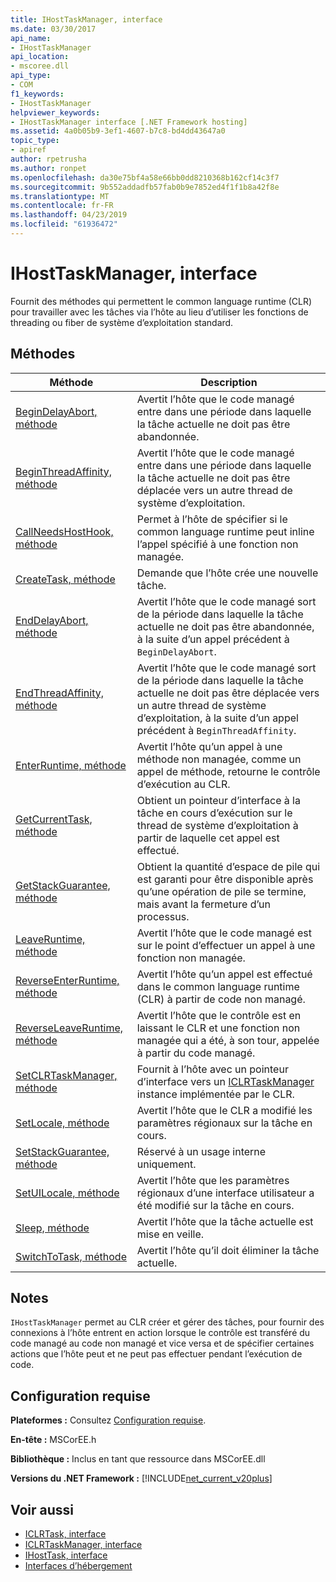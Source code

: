 ```yaml
---
title: IHostTaskManager, interface
ms.date: 03/30/2017
api_name:
- IHostTaskManager
api_location:
- mscoree.dll
api_type:
- COM
f1_keywords:
- IHostTaskManager
helpviewer_keywords:
- IHostTaskManager interface [.NET Framework hosting]
ms.assetid: 4a0b05b9-3ef1-4607-b7c8-bd4dd43647a0
topic_type:
- apiref
author: rpetrusha
ms.author: ronpet
ms.openlocfilehash: da30e75bf4a58e66bb0dd8210368b162cf14c3f7
ms.sourcegitcommit: 9b552addadfb57fab0b9e7852ed4f1f1b8a42f8e
ms.translationtype: MT
ms.contentlocale: fr-FR
ms.lasthandoff: 04/23/2019
ms.locfileid: "61936472"
---
```

# <a name="ihosttaskmanager-interface"></a>IHostTaskManager, interface
Fournit des méthodes qui permettent le common language runtime (CLR) pour travailler avec les tâches via l’hôte au lieu d’utiliser les fonctions de threading ou fiber de système d’exploitation standard.  
  
## <a name="methods"></a>Méthodes  
  
|Méthode|Description|  
|------------|-----------------|  
|[BeginDelayAbort, méthode](../../../../docs/framework/unmanaged-api/hosting/ihosttaskmanager-begindelayabort-method.md)|Avertit l’hôte que le code managé entre dans une période dans laquelle la tâche actuelle ne doit pas être abandonnée.|  
|[BeginThreadAffinity, méthode](../../../../docs/framework/unmanaged-api/hosting/ihosttaskmanager-beginthreadaffinity-method.md)|Avertit l’hôte que le code managé entre dans une période dans laquelle la tâche actuelle ne doit pas être déplacée vers un autre thread de système d’exploitation.|  
|[CallNeedsHostHook, méthode](../../../../docs/framework/unmanaged-api/hosting/ihosttaskmanager-callneedshosthook-method.md)|Permet à l’hôte de spécifier si le common language runtime peut inline l’appel spécifié à une fonction non managée.|  
|[CreateTask, méthode](../../../../docs/framework/unmanaged-api/hosting/ihosttaskmanager-createtask-method.md)|Demande que l’hôte crée une nouvelle tâche.|  
|[EndDelayAbort, méthode](../../../../docs/framework/unmanaged-api/hosting/ihosttaskmanager-enddelayabort-method.md)|Avertit l’hôte que le code managé sort de la période dans laquelle la tâche actuelle ne doit pas être abandonnée, à la suite d’un appel précédent à `BeginDelayAbort`.|  
|[EndThreadAffinity, méthode](../../../../docs/framework/unmanaged-api/hosting/ihosttaskmanager-endthreadaffinity-method.md)|Avertit l’hôte que le code managé sort de la période dans laquelle la tâche actuelle ne doit pas être déplacée vers un autre thread de système d’exploitation, à la suite d’un appel précédent à `BeginThreadAffinity`.|  
|[EnterRuntime, méthode](../../../../docs/framework/unmanaged-api/hosting/ihosttaskmanager-enterruntime-method.md)|Avertit l’hôte qu’un appel à une méthode non managée, comme un appel de méthode, retourne le contrôle d’exécution au CLR.|  
|[GetCurrentTask, méthode](../../../../docs/framework/unmanaged-api/hosting/ihosttaskmanager-getcurrenttask-method.md)|Obtient un pointeur d’interface à la tâche en cours d’exécution sur le thread de système d’exploitation à partir de laquelle cet appel est effectué.|  
|[GetStackGuarantee, méthode](../../../../docs/framework/unmanaged-api/hosting/ihosttaskmanager-getstackguarantee-method.md)|Obtient la quantité d’espace de pile qui est garanti pour être disponible après qu’une opération de pile se termine, mais avant la fermeture d’un processus.|  
|[LeaveRuntime, méthode](../../../../docs/framework/unmanaged-api/hosting/ihosttaskmanager-leaveruntime-method.md)|Avertit l’hôte que le code managé est sur le point d’effectuer un appel à une fonction non managée.|  
|[ReverseEnterRuntime, méthode](../../../../docs/framework/unmanaged-api/hosting/ihosttaskmanager-reverseenterruntime-method.md)|Avertit l’hôte qu’un appel est effectué dans le common language runtime (CLR) à partir de code non managé.|  
|[ReverseLeaveRuntime, méthode](../../../../docs/framework/unmanaged-api/hosting/ihosttaskmanager-reverseleaveruntime-method.md)|Avertit l’hôte que le contrôle est en laissant le CLR et une fonction non managée qui a été, à son tour, appelée à partir du code managé.|  
|[SetCLRTaskManager, méthode](../../../../docs/framework/unmanaged-api/hosting/ihosttaskmanager-setclrtaskmanager-method.md)|Fournit à l’hôte avec un pointeur d’interface vers un [ICLRTaskManager](../../../../docs/framework/unmanaged-api/hosting/iclrtaskmanager-interface.md) instance implémentée par le CLR.|  
|[SetLocale, méthode](../../../../docs/framework/unmanaged-api/hosting/ihosttaskmanager-setlocale-method.md)|Avertit l’hôte que le CLR a modifié les paramètres régionaux sur la tâche en cours.|  
|[SetStackGuarantee, méthode](../../../../docs/framework/unmanaged-api/hosting/ihosttaskmanager-setstackguarantee-method.md)|Réservé à un usage interne uniquement.|  
|[SetUILocale, méthode](../../../../docs/framework/unmanaged-api/hosting/ihosttaskmanager-setuilocale-method.md)|Avertit l’hôte que les paramètres régionaux d’une interface utilisateur a été modifié sur la tâche en cours.|  
|[Sleep, méthode](../../../../docs/framework/unmanaged-api/hosting/ihosttaskmanager-sleep-method.md)|Avertit l’hôte que la tâche actuelle est mise en veille.|  
|[SwitchToTask, méthode](../../../../docs/framework/unmanaged-api/hosting/ihosttaskmanager-switchtotask-method.md)|Avertit l’hôte qu’il doit éliminer la tâche actuelle.|  
  
## <a name="remarks"></a>Notes  
 `IHostTaskManager` permet au CLR créer et gérer des tâches, pour fournir des connexions à l’hôte entrent en action lorsque le contrôle est transféré du code managé au code non managé et vice versa et de spécifier certaines actions que l’hôte peut et ne peut pas effectuer pendant l’exécution de code.  
  
## <a name="requirements"></a>Configuration requise  
 **Plateformes :** Consultez [Configuration requise](../../../../docs/framework/get-started/system-requirements.md).  
  
 **En-tête :** MSCorEE.h  
  
 **Bibliothèque :** Inclus en tant que ressource dans MSCorEE.dll  
  
 **Versions du .NET Framework :** [!INCLUDE[net_current_v20plus](../../../../includes/net-current-v20plus-md.md)]  
  
## <a name="see-also"></a>Voir aussi

- [ICLRTask, interface](../../../../docs/framework/unmanaged-api/hosting/iclrtask-interface.md)
- [ICLRTaskManager, interface](../../../../docs/framework/unmanaged-api/hosting/iclrtaskmanager-interface.md)
- [IHostTask, interface](../../../../docs/framework/unmanaged-api/hosting/ihosttask-interface.md)
- [Interfaces d’hébergement](../../../../docs/framework/unmanaged-api/hosting/hosting-interfaces.md)
